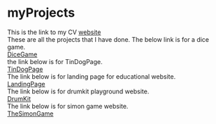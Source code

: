 # myProjects
This is the link to my CV
[website ](https://mayank5112.github.io/myProjects/MyCV/index.Html)<br>
These are all the projects that I have done. 
The below link is for a dice game.<br> 
[DiceGame](https://mayank5112.github.io/myProjects/TheDiceGame/index.html)<br>
the link below is for TinDogPage.<br>
[TinDogPage](https://mayank5112.github.io/myProjects/TInDogPage/index.html)<br>
The link below is for landing page for educational website.<br>
[LandingPage](https://mayank5112.github.io/myProjects/LandingPage/index.html)<br>
The link below is for drumkit playground website.<br>
[DrumKit](https://mayank5112.github.io/myProjects/TheDrumKit/index.html)<br>
The link below is for simon game  website.<br>
[TheSimonGame](https://mayank5112.github.io/myProjects/mySimonGame/index.html)<br>
